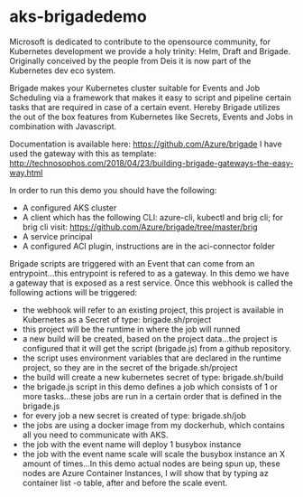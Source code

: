 # aks-brigadedemo

Microsoft is dedicated to contribute to the opensource community, for Kubernetes development we provide a holy trinity: Helm, Draft and Brigade. Originally conceived by the people from Deis it is now part of the Kubernetes dev eco system.

Brigade makes your Kubernetes cluster suitable for Events and Job Scheduling via a framework that makes it easy to script and pipeline certain tasks that are required in case of a certain event. Hereby Brigade utilizes the out of the box features from Kubernetes like Secrets, Events and Jobs in combination with Javascript.

Documentation is available here: https://github.com/Azure/brigade
I have used the gateway with this as template: http://technosophos.com/2018/04/23/building-brigade-gateways-the-easy-way.html

In order to run this demo you should have the following:
- A configured AKS cluster
- A client which has the following CLI: azure-cli, kubectl and brig cli; for brig cli visit: https://github.com/Azure/brigade/tree/master/brig
- A service principal
- A configured ACI plugin, instructions are in the aci-connector folder

Brigade scripts are triggered with an Event that can come from an entrypoint...this entrypoint is refered to as a gateway. In this demo we have a gateway that is exposed as a rest service. Once this webhook is called the following actions will be triggered:
- the webhook will refer to an existing project, this project is available in Kubernetes as a Secret of  type: brigade.sh/project
- this project will be the runtime in where the job will runned
- a new build will be created, based on the project data...the project is configured that it will get the script (brigade.js) from a github repository.
- the script uses environment variables that are declared in the runtime project, so they are in the secret of the brigade.sh/project
- the build will create a new kubernetes secret of type: brigade.sh/build
- the brigade.js script in this demo defines a job which consists of 1 or more tasks...these jobs are run in a certain order that is defined in the brigade.js
- for every job a new secret is created of type:  brigade.sh/job 
- the jobs are using a docker image from my dockerhub, which contains all you need to communicate with AKS.
- the job with the event name will deploy 1 busybox instance
- the job with the event name scale will scale the busybox instance an X amount of times...In this demo actual nodes are being spun up, these nodes are Azure Container Instances, I will show that by typing az container list -o table, after and before the scale event. 
